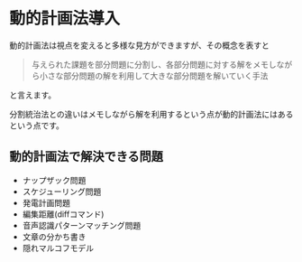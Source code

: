 # 動的計画法導入

動的計画法は視点を変えると多様な見方ができますが、その概念を表すと

> 与えられた課題を部分問題に分割し、各部分問題に対する解をメモしながら小さな部分問題の解を利用して大きな部分問題を解いていく手法

と言えます。

分割統治法との違いはメモしながら解を利用するという点が動的計画法にはあるという点です。

## 動的計画法で解決できる問題

- ナップザック問題
- スケジューリング問題
- 発電計画問題
- 編集距離(diffコマンド)
- 音声認識パターンマッチング問題
- 文章の分かち書き
- 隠れマルコフモデル
